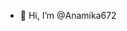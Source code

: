 - 👋 Hi, I’m @Anamika672

<!---
Anamika672/Anamika672 is a ✨ special ✨ repository because its `README.md` (this file) appears on your GitHub profile.
You can click the Preview link to take a look at your changes.
--->
